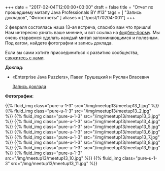 +++
date = "2017-02-04T12:00:00+03:00"
draft = false
title = "Отчет по прошедшему митапу Java Professionals BY #13"
tags = [
    "Запись докладов",
    "Фотоотчеты"
]
aliases = ["/post/170204-001"]
+++

2 февраля состоялась наша 13-ая встреча, спасибо вам что пришли! Нам интересно узнать ваше мнение, и вот ссылка на [фидбек-форму](http://bit.ly/resp_jprof_13). Мы очень стараемся сделать каждый митап запоминающимся и полезным.
Под катом, найдете фотографии и запись доклада.

<!--more-->

Если вы сами хотите присоединиться к развитию сообщества, [свяжитесь с нами](http://jprof.by/contact/).

**Доклад:**

 * «Enterprise Java Puzzlers», Павел Грушецкий и Руслан Власевич 

     [Запись доклада](https://www.youtube.com/watch?v=GFfhhVliJBM)

**Фотографии:**

<div class="post_photos">

{{% fluid_img class="pure-u-1-3" src="/img/meetup13/meetup13_1.jpg" %}}
{{% fluid_img class="pure-u-1-3" src="/img/meetup13/meetup13_2.jpg" %}}
{{% fluid_img class="pure-u-1-3" src="/img/meetup13/meetup13_3.jpg" %}}
{{% fluid_img class="pure-u-1-3" src="/img/meetup13/meetup13_4.jpg" %}}
{{% fluid_img class="pure-u-1-3" src="/img/meetup13/meetup13_5.jpg" %}}
{{% fluid_img class="pure-u-1-3" src="/img/meetup13/meetup13_6.jpg" %}}
{{% fluid_img class="pure-u-1-3" src="/img/meetup13/meetup13_7.jpg" %}}
{{% fluid_img class="pure-u-1-3" src="/img/meetup13/meetup13_8.jpg" %}}
{{% fluid_img class="pure-u-1-3" src="/img/meetup13/meetup13_9.jpg" %}}
{{% fluid_img class="pure-u-1-3" src="/img/meetup13/meetup13_10.jpg" %}}
{{% fluid_img class="pure-u-1-3" src="/img/meetup13/meetup13_11.jpg" %}}

</div>